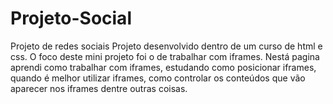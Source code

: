 # Projeto-Social
 Projeto de redes sociais
Projeto desenvolvido dentro de um curso de html e css. O foco deste mini projeto foi o de trabalhar com iframes. Nestá pagina aprendi como trabalhar com iframes, estudando como posicionar iframes, quando é melhor utilizar iframes, como controlar os conteúdos que vão aparecer nos iframes dentre outras coisas.
